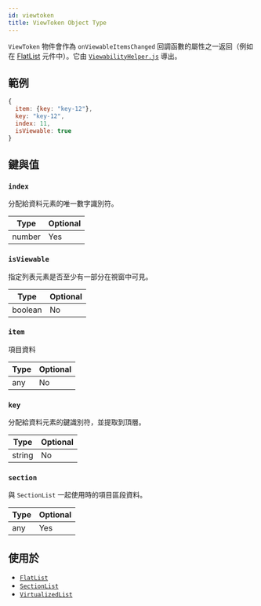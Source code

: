 ```yaml
---
id: viewtoken
title: ViewToken Object Type
---
```


`ViewToken` 物件會作為 `onViewableItemsChanged` 回調函數的屬性之一返回（例如在 [FlatList](flatlist) 元件中）。它由 [`ViewabilityHelper.js`](https://github.com/facebook/react-native/blob/main/packages/react-native/Libraries/Lists/ViewabilityHelper.js) 導出。

## 範例

```js
{
  item: {key: "key-12"},
  key: "key-12",
  index: 11,
  isViewable: true
}
```

## 鍵與值

### `index`

分配給資料元素的唯一數字識別符。

| Type   | Optional |
| ------ | -------- |
| number | Yes      |

### `isViewable`

指定列表元素是否至少有一部分在視窗中可見。

| Type    | Optional |
| ------- | -------- |
| boolean | No       |

### `item`

項目資料

| Type | Optional |
| ---- | -------- |
| any  | No       |

### `key`

分配給資料元素的鍵識別符，並提取到頂層。

| Type   | Optional |
| ------ | -------- |
| string | No       |

### `section`

與 `SectionList` 一起使用時的項目區段資料。

| Type | Optional |
| ---- | -------- |
| any  | Yes      |

## 使用於

- [`FlatList`](flatlist)
- [`SectionList`](sectionlist)
- [`VirtualizedList`](virtualizedlist)